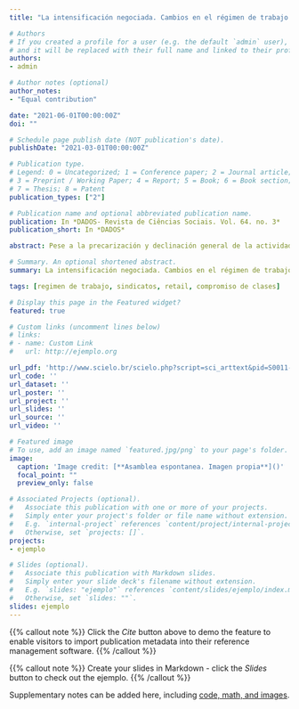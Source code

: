 ```yaml
---
title: "La intensificación negociada. Cambios en el régimen de trabajo en una gran empresa del retail en Chile (2006-2018)"

# Authors
# If you created a profile for a user (e.g. the default `admin` user), write the username (folder name) here 
# and it will be replaced with their full name and linked to their profile.
authors:
- admin

# Author notes (optional)
author_notes:
- "Equal contribution"

date: "2021-06-01T00:00:00Z"
doi: ""

# Schedule page publish date (NOT publication's date).
publishDate: "2021-03-01T00:00:00Z"

# Publication type.
# Legend: 0 = Uncategorized; 1 = Conference paper; 2 = Journal article;
# 3 = Preprint / Working Paper; 4 = Report; 5 = Book; 6 = Book section;
# 7 = Thesis; 8 = Patent
publication_types: ["2"]

# Publication name and optional abbreviated publication name.
publication: In *DADOS- Revista de Ciências Sociais. Vol. 64. no. 3*
publication_short: In *DADOS*

abstract: Pese a la precarización y declinación general de la actividad sindical, se han redescubierto experiencias de revitalización y contramovimientos desde los trabajadores, los que se presentan como gestas heroicas y sin efectos estructurantes sobre las condiciones de trabajo, en una panorama de mercantilización progresiva de la sociedad. A partir del estudio de caso de Walmart en Chile, se sostiene que la actividad sindical al interior de la empresa ha promovido la transformación de su régimen de trabajo, pasando de uno “despótico” basado en la inseguridad salarial, el abuso y las prácticas antisindicales, a otro “hegemónico segmentado”, con mejores trato, intentos de control normativo, fomento de la sindicalización y beneficios materiales desiguales. Se concluye reafirmando las tesis de que la organización autónoma de los trabajadores es posible en contextos de precarización, que la precariedad es reversible, y que el control del trabajo en el retail tiene límites de reproducción bajo mecanismos puramente despóticos y antisindicales.

# Summary. An optional shortened abstract.
summary: La intensificación negociada. Cambios en el régimen de trabajo en una gran empresa del retail en Chile (2006-2018).

tags: [regimen de trabajo, sindicatos, retail, compromiso de clases]

# Display this page in the Featured widget?
featured: true

# Custom links (uncomment lines below)
# links:
# - name: Custom Link
#   url: http://ejemplo.org

url_pdf: 'http://www.scielo.br/scielo.php?script=sci_arttext&pid=S0011-52582021000300201&lng=en&nrm=iso&tlng=es'
url_code: ''
url_dataset: ''
url_poster: ''
url_project: ''
url_slides: ''
url_source: ''
url_video: ''

# Featured image
# To use, add an image named `featured.jpg/png` to your page's folder. 
image:
  caption: 'Image credit: [**Asamblea espontanea. Imagen propia**]()'
  focal_point: ""
  preview_only: false

# Associated Projects (optional).
#   Associate this publication with one or more of your projects.
#   Simply enter your project's folder or file name without extension.
#   E.g. `internal-project` references `content/project/internal-project/index.md`.
#   Otherwise, set `projects: []`.
projects:
- ejemplo

# Slides (optional).
#   Associate this publication with Markdown slides.
#   Simply enter your slide deck's filename without extension.
#   E.g. `slides: "ejemplo"` references `content/slides/ejemplo/index.md`.
#   Otherwise, set `slides: ""`.
slides: ejemplo
---
```


{{% callout note %}}
Click the *Cite* button above to demo the feature to enable visitors to import publication metadata into their reference management software.
{{% /callout %}}

{{% callout note %}}
Create your slides in Markdown - click the *Slides* button to check out the ejemplo.
{{% /callout %}}

Supplementary notes can be added here, including [code, math, and images](https://wowchemy.com/docs/writing-markdown-latex/).
